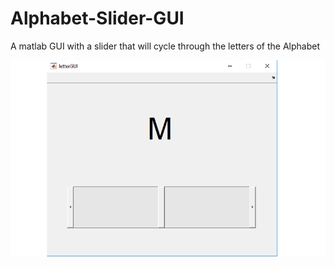 # Alphabet-Slider-GUI
A matlab GUI with a slider that will cycle through the letters of the Alphabet

![alt text](https://raw.githubusercontent.com/michaelpmoloney/Alphabet-Slider-GUI/master/GUI.png)
